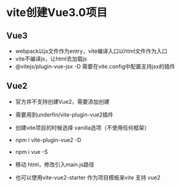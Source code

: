 # vite创建Vue3.0项目

## Vue3
- webpack以js文件作为entry，vite编译入口以html文件作为入口
- vite不编译js，让html去加载js
- @vitejs/plugin-vue-jsx -D 需要在vite.config中配置支持jsx的插件

## Vue2 
- 官方并不支持创建Vue2，需要添加创建
- 需要用到underfin/vite-plugin-vue2插件

- 创建vite项目的时候选择 vanilla选项（不使用任何框架）
- npm i vite-plugin-vue2 -D
- npm i vue -S
- 移动 html，修改引入main.js路径

- 也可以使用vite-vue2-starter 作为项目模板来vite 支持 vue2